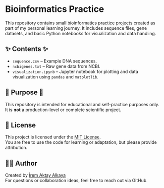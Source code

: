#  Bioinformatics Practice 

This repository contains small bioinformatics practice projects created as part of my personal learning journey. It includes sequence files, gene datasets, and basic Python notebooks for visualization and data handling.

## ✨ Contents ✨

- `sequence.csv` – Example DNA sequences.
- `ncbigenes.txt` – Raw gene data from NCBI.
- `visualization.ipynb` – Jupyter notebook for plotting and data visualization using `pandas` and `matplotlib`.

## 🌱 Purpose 🌱

This repository is intended for educational and self-practice purposes only. It is **not** a production-level or complete scientific project.

## 📜 License 

This project is licensed under the [MIT License](LICENSE).  
You are free to use the code for learning or adaptation, but please provide attribution.

## 🙋‍♀️ Author 

Created by [İrem Aktay Alkaya](https://github.com/iremaktay)  
For questions or collaboration ideas, feel free to reach out via GitHub.

